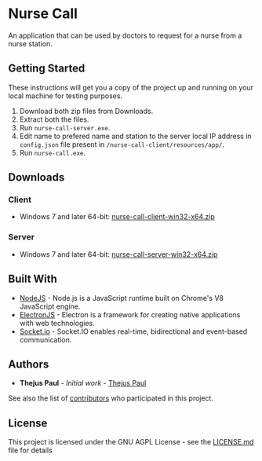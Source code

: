 # Nurse Call

An application that can be used by doctors to request for a nurse from a nurse station.

## Getting Started

These instructions will get you a copy of the project up and running on your local machine for testing purposes.

1. Download both zip files from Downloads.
2. Extract both the files.
3. Run ```nurse-call-server.exe```.
4. Edit name to prefered name and station to the server local IP address in ```config.json``` file present in ```/nurse-call-client/resources/app/```.
5. Run ```nurse-call.exe```.

## Downloads

### Client
* Windows 7 and later 64-bit: [nurse-call-client-win32-x64.zip](https://github.com/Thejus-Paul/Nurse-Call/raw/master/nurse-call-client/binaries/nurse-call-client-win32-x64.zip)
### Server
* Windows 7 and later 64-bit: [nurse-call-server-win32-x64.zip](https://github.com/Thejus-Paul/Nurse-Call/raw/master/nurse-call-server/binaries/nurse-call-server-win32-x64.zip)

## Built With

* [NodeJS](https://nodejs.org/en/) - Node.js is a JavaScript runtime built on Chrome's V8 JavaScript engine.
* [ElectronJS](https://www.electronjs.org/) - Electron is a framework for creating native applications with web technologies.
* [Socket.io](https://socket.io/) - Socket.IO enables real-time, bidirectional and event-based communication.

## Authors

* **Thejus Paul** - *Initial work* - [Thejus Paul](https://github.com/Thejus-Paul)

See also the list of [contributors](https://github.com/thejus-paul/nurse-call/graphs/contributors) who participated in this project.

## License

This project is licensed under the GNU AGPL License - see the [LICENSE.md](LICENSE.md) file for details

